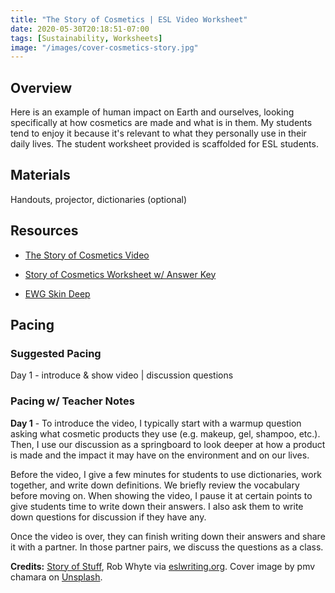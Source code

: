 ```yaml
---
title: "The Story of Cosmetics | ESL Video Worksheet"
date: 2020-05-30T20:18:51-07:00
tags: [Sustainability, Worksheets]
image: "/images/cover-cosmetics-story.jpg"
---
```


## Overview

Here is an example of human impact on Earth and ourselves, looking specifically at how cosmetics are made and what is in them. My students tend to enjoy it because it's relevant to what they personally use in their daily lives. The student worksheet provided is scaffolded for ESL students.

## Materials

Handouts, projector, dictionaries (optional)

## Resources

- [The Story of Cosmetics Video](https://www.storyofstuff.org/movies/story-of-cosmetics/)

- [Story of Cosmetics Worksheet w/ Answer Key](/downloads/story-of-cosmetics-worksheet.pdf)

- [EWG Skin Deep](https://www.ewg.org/skindeep/)

## Pacing

### Suggested Pacing

Day 1 - introduce & show video | discussion questions

### Pacing w/ Teacher Notes

**Day 1** - To introduce the video, I typically start with a warmup question asking what cosmetic products they use (e.g. makeup, gel, shampoo, etc.). Then, I use our discussion as a springboard to look deeper at how a product is made and the impact it may have on the environment and on our lives.

Before the video, I give a few minutes for students to use dictionaries, work together, and write down definitions. We briefly review the vocabulary before moving on. When showing the video, I pause it at certain points to give students time to write down their answers. I also ask them to write down questions for discussion if they have any.

Once the video is over, they can finish writing down their answers and share it with a partner. In those partner pairs, we discuss the questions as a class.

**Credits:** [Story of Stuff](https://www.storyofstuff.org/), Rob Whyte via [eslwriting.org](https://www.eslwriting.org/). Cover image by pmv chamara on <a href="https://unsplash.com/photos/pink-and-black-makeup-brush-set-dMjkQJs58uo">Unsplash</a>.
